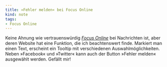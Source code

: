 ```yaml
---
title: »Fehler melden« bei Focus Online
kind: note
tags:
- Focus Online
---
```


Keine Ahnung wie vertrauenswürdig [<cite>Focus Online</cite>][focus] bei
Nachrichten ist, aber deren Website hat eine Funktion, die ich beachtenswert
finde. Markiert man einen Text, erscheint ein Tooltip mit verschiedenen
Auswahlmöglichkeiten. Neben »Facebook« und »Twitter« kann auch der Button
»Fehler melden« ausgewählt werden. Gefällt mir!

[focus]: http://www.focus.de/
